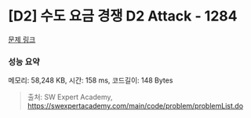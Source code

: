 # [D2] 수도 요금 경쟁 D2 Attack - 1284 

[문제 링크](https://swexpertacademy.com/main/code/problem/problemDetail.do?contestProbId=AV189xUaI8UCFAZN) 

### 성능 요약

메모리: 58,248 KB, 시간: 158 ms, 코드길이: 148 Bytes



> 출처: SW Expert Academy, https://swexpertacademy.com/main/code/problem/problemList.do